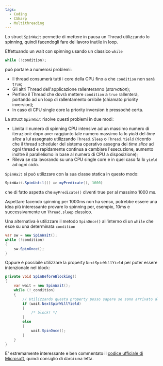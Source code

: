 ```yaml
---
tags:
  - Coding
  - CSharp
  - Multithreading
---
```



Lo struct `SpinWait` permette di mettere in pausa un Thread utilizzando lo spinning, quindi facendogli fare del lavoro inutile in loop.

Effettuando un wait con spinning usando un classico `while`
```csharp
while (!condition);
```
può portare a numerosi problemi:

- Il thread consumerà tutti i core della CPU fino a che `condition` non sarà `true`;
- Gli altri Thread dell'applicazione rallenteranno (_starvation_);
- Perfino il Thread che dovrà mettere `condition` a `true` rallenterà, portando ad un loop di rallentamento orribile (chiamato priority inversion);
- In caso di CPU single core la priority inversion è pressoché certa.

La struct `SpinWait` risolve questi problemi in due modi:

- Limita il numero di spinning CPU intensive ad un massimo numero di iterazioni: dopo aver raggiunto tale numero massimo fa lo _yield_ del _time slice_ a lui assegnato utilizzando `Thread.Sleep` o `Thread.Yield` (ricordo che il thread scheduler del sistema operativo assegna dei _time slice_ ad ogni thread e rapidamente continua a cambiare l'esecuzione, aumento inoltre il parallelismo in base al numero di CPU a disposizione);
- Rileva se sta lavorando su una CPU single core e in quel caso fa lo `yield` ad ogni ciclo.

`SpinWait` si può utilizzare con la sua classe statica in questo modo:
```csharp
SpinWait.SpinUntil(() => myPredicate(), 1000)
```
che di fatto aspetta che `myPredicate()` diventi true per al massimo 1000 ms.

Aspettare facendo spinning per 1000ms non ha senso, potrebbe essere una idea più interessante provare lo spinning per, esempio, 10ms e successivamente un `Thread.sleep` classico.

Una alternativa è utilizzare il metodo `SpinOnce()` all'interno di un `while` che esce su una determinata `condition`
```csharp
var sw = new SpinWait();
while (!condition)
{
    sw.SpinOnce();
}
```
Oppure è possibile utilizzare la property `NextSpinWillYield` per poter essere intenzionale nel block:
```csharp
private void SpinBeforeBlocking()
{
    var wait = new SpinWait();
    while (!_condition)
    {
        // Utilizzando questa property posso sapere se sono arrivato al numero massimo di spin disponibili e il prossimo spin farà uno yielding
        if (wait.NextSpinWillYield)
        {
            /* block! */
        }
        else
        {
            wait.SpinOnce();
        }
    }
}
```
E' estremamente interessante e ben commentato il [codice ufficiale di Microsoft](https://referencesource.microsoft.com/#mscorlib/system/threading/SpinWait.cs), quindi consiglio di darci una letta.